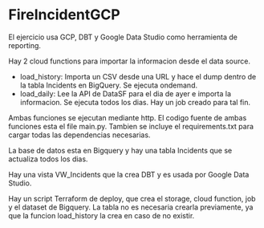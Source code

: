 # FireIncidentGCP

El ejercicio usa GCP, DBT y Google Data Studio como herramienta de reporting.

Hay 2 cloud functions para importar la informacion desde el data source.
* load_history: Importa un CSV desde una URL y hace el dump dentro de la tabla Incidents en BigQuery. Se ejecuta ondemand.
* load_daily: Lee la API de DataSF para el dia de ayer e importa la informacion. Se ejecuta todos los dias. Hay un job creado para tal fin.

Ambas funciones se ejecutan mediante http.
El codigo fuente de ambas funciones esta el file main.py. Tambien se incluye el requirements.txt para cargar todas las dependencias necesarias.

La base de datos esta en Bigquery y hay una tabla Incidents que se actualiza todos los dias.

Hay una vista VW_Incidents que la crea DBT y es usada por Google Data Studio.

Hay un script Terraform de deploy, que crea el storage, cloud function, job y el dataset de Bigquery.
La tabla no es necesaria crearla previamente, ya que la funcion load_history la crea en caso de no existir.

